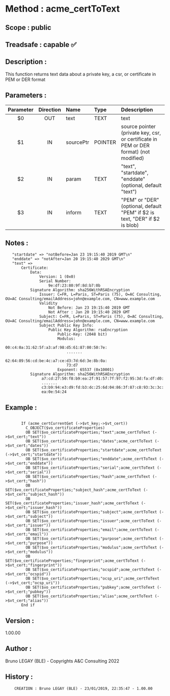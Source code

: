﻿# **Method :** acme_certToText## **Scope :** public## **Treadsafe :** capable ✅ ## **Description :** This function returns text data about a private key, a csr, or certificate in PEM or DER format## **Parameters :** | Parameter | Direction | Name | Type | Ddescription | |:----:|:----:|:----|:----|:----| | $0 | OUT | text | TEXT | text | | $1 | IN | sourcePtr | POINTER | source pointer (private key, csr, or certificate in PEM or DER format) (not modified) | | $2 | IN | param | TEXT | "text", "startdate", "enddate" (optional, default "text") | | $3 | IN | inform | TEXT | "PEM" or "DER" (optional, default "PEM" if $2 is text, "DER" if $2 is blob) | ## **Notes :**        "startdate" => "notBefore=Jan 23 19:15:40 2019 GMT\n"       "enddate" => "notAfter=Jan 20 19:15:40 2029 GMT\n"       "text" =>           Certificate:               Data:                   Version: 1 (0x0)                   Serial Number:                       9e:df:23:80:9f:8d:b7:0b               Signature Algorithm: sha256WithRSAEncryption                   Issuer: C=FR, L=Paris, ST=Paris (75), O=AC Consulting, OU=AC Consulting/emailAddress=john@example.com, CN=www.example.com                   Validity                       Not Before: Jan 23 19:15:40 2019 GMT                       Not After : Jan 20 19:15:40 2029 GMT                   Subject: C=FR, L=Paris, ST=Paris (75), O=AC Consulting, OU=AC Consulting/emailAddress=john@example.com, CN=www.example.com                   Subject Public Key Info:                       Public Key Algorithm: rsaEncryption                           Public-Key: (2048 bit)                           Modulus:                               00:c4:0a:31:62:5f:a3:af:98:d5:61:87:00:50:7e:                               .......                               62:64:89:56:cd:be:4c:a7:ce:d3:7d:6d:3e:8b:0a:                               73:d7                           Exponent: 65537 (0x10001)               Signature Algorithm: sha256WithRSAEncryption                    a7:cd:27:50:f8:b9:ea:2f:91:57:7f:97:f2:95:3d:fa:df:d0:                    .......                    c3:b9:94:e3:d9:fd:b3:dc:25:6d:04:86:3f:87:c8:93:3c:3c:                    ea:0e:54:24## **Example :** ```       If (acme_certCurrentGet (->$vt_key;->$vt_cert))         C_OBJECT($vo_certificateProperties)         OB SET($vo_certificateProperties;"text";acme_certToText (->$vt_cert;"text"))         OB SET($vo_certificateProperties;"dates";acme_certToText (->$vt_cert;"dates"))         OB SET($vo_certificateProperties;"startdate";acme_certToText (->$vt_cert;"startdate"))         OB SET($vo_certificateProperties;"enddate";acme_certToText (->$vt_cert;"enddate"))         OB SET($vo_certificateProperties;"serial";acme_certToText (->$vt_cert;"serial"))         OB SET($vo_certificateProperties;"hash";acme_certToText (->$vt_cert;"hash"))         OB SET($vo_certificateProperties;"subject_hash";acme_certToText (->$vt_cert;"subject_hash"))         OB SET($vo_certificateProperties;"issuer_hash";acme_certToText (->$vt_cert;"issuer_hash"))         OB SET($vo_certificateProperties;"subject";acme_certToText (->$vt_cert;"subject"))         OB SET($vo_certificateProperties;"issuer";acme_certToText (->$vt_cert;"issuer"))         OB SET($vo_certificateProperties;"email";acme_certToText (->$vt_cert;"email"))         OB SET($vo_certificateProperties;"purpose";acme_certToText (->$vt_cert;"purpose"))         OB SET($vo_certificateProperties;"modulus";acme_certToText (->$vt_cert;"modulus"))         OB SET($vo_certificateProperties;"fingerprint";acme_certToText (->$vt_cert;"fingerprint"))         OB SET($vo_certificateProperties;"ocspid";acme_certToText (->$vt_cert;"ocspid"))         OB SET($vo_certificateProperties;"ocsp_uri";acme_certToText (->$vt_cert;"ocsp_uri"))         OB SET($vo_certificateProperties;"pubkey";acme_certToText (->$vt_cert;"pubkey"))         OB SET($vo_certificateProperties;"alias";acme_certToText (->$vt_cert;"alias"))       End if```## **Version :** 1.00.00## **Author :** Bruno LEGAY (BLE) - Copyrights A&C Consulting 2022## **History :**         CREATION : Bruno LEGAY (BLE) - 23/01/2019, 22:35:47 - 1.00.00